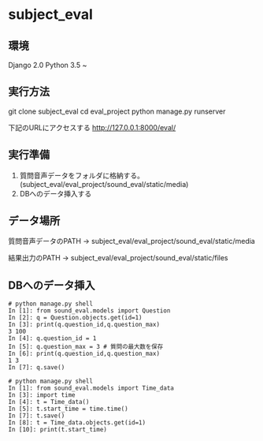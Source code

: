 # subject_eval

## 環境
Django 2.0
Python 3.5 ~

## 実行方法
git clone subject_eval
cd eval_project
python manage.py runserver

下記のURLにアクセスする
http://127.0.0.1:8000/eval/

## 実行準備
1. 質問音声データをフォルダに格納する。
(subject_eval/eval_project/sound_eval/static/media)
2. DBへのデータ挿入する

## データ場所
質問音声データのPATH
→ subject_eval/eval_project/sound_eval/static/media

結果出力のPATH
→ subject_eval/eval_project/sound_eval/static/files 

## DBへのデータ挿入

```質問情報
# python manage.py shell
In [1]: from sound_eval.models import Question
In [2]: q = Question.objects.get(id=1)
In [3]: print(q.question_id,q.question_max)
3 100
In [4]: q.question_id = 1
In [5]: q.question_max = 3 # 質問の最大数を保存
In [6]: print(q.question_id,q.question_max)
1 3
In [7]: q.save()
```
```時間情報
# python manage.py shell 
In [1]: from sound_eval.models import Time_data
In [3]: import time
In [4]: t = Time_data()
In [5]: t.start_time = time.time()
In [7]: t.save()
In [8]: t = Time_data.objects.get(id=1)
In [10]: print(t.start_time)
```